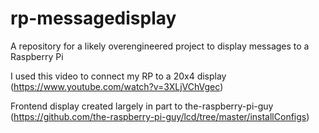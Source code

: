 # rp-messagedisplay
A repository for a likely overengineered project to display messages to a Raspberry Pi

I used this video to connect my RP to a 20x4 display (https://www.youtube.com/watch?v=3XLjVChVgec)

Frontend display created largely in part to the-raspberry-pi-guy (https://github.com/the-raspberry-pi-guy/lcd/tree/master/installConfigs)